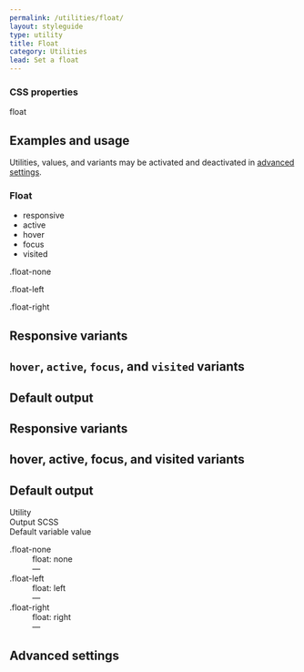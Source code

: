 ```yaml
---
permalink: /utilities/float/
layout: styleguide
type: utility
title: Float
category: Utilities
lead: Set a float
---
```


<div class="font-sans-4 weight-300">

  <h3 class="utilities-property-title">CSS properties</h3>
  <div class="margin-top-1">
    <span class="token utilities-property">float</span>
  </div>

  <section class="utilities-section">
    <div class="grid-row flex-align-center margin-bottom-2">
      <h2 class="grid-col-auto utilities-section-title">Examples and usage</h2>
      <p class="grid-col-fill utilities-section-helper">Utilities, values, and variants may be activated and deactivated in <a href="#0" class="text-ink text-no-wrap">advanced settings</a>.</p>
    </div>
    <section class="utility">
      <section class="utility-title-bar">
        <div class="grid-row">
          <h3 class="grid-col-auto utility-title">Float</h3>
          <ul class="grid-col-auto utility-scope">
            <li class="utility-scope-button-disabled">responsive</li>
            <li class="utility-scope-button-disabled">active</li>
            <li class="utility-scope-button-disabled">hover</li>
            <li class="utility-scope-button-disabled">focus</li>
            <li class="utility-scope-button-disabled">visited</li>
          </ul>
        </div>
      </section>
      <div class="clearfix">
        <p class="float-none bg-base-lighter padding-2">.float-none</p>
      </div>
      <div class="clearfix">
        <p class="float-left bg-base-lighter padding-2">.float-left</p>
      </div>
      <div class="clearfix">
        <p class="float-right bg-base-lighter padding-2">.float-right</p>
      </div>
    </section>
  </section>

  <section class="utilities-section">
    <h2 class="utilities-section-title">Responsive variants</h2>
  </section>

  <section class="utilities-section">
    <h2 class="utilities-section-title"><code>hover</code>, <code>active</code>, <code>focus</code>, and <code>visited</code> variants</h2>
  </section>

  <section class="utilities-section">
    <h2 class="utilities-section-title">Default output</h2>
  <section class="border-top-1px padding-top-1 margin-top-4">
    <h2 class="margin-0 text-light font-sans-8">Responsive variants</h2>
  </section>

  <section class="border-top-1px padding-top-1 margin-top-4">
    <h2 class="margin-0 text-light font-sans-8"><span class="font-mono-6 padding-x-05 padding-y-2px border-1px display-inline-block radius-md margin-right-2px">hover</span>, <span class="font-mono-6 padding-x-05 padding-y-2px border-1px display-inline-block radius-md margin-right-2px">active</span>, <span class="font-mono-6 padding-x-05 padding-y-2px border-1px display-inline-block radius-md margin-right-2px">focus</span>, and <span class="font-mono-6 padding-x-05 padding-y-2px border-1px display-inline-block radius-md margin-right-2px">visited</span> variants</h2>
  </section>

  <section class="border-top-1px padding-top-1 margin-top-4">
    <h2 class="margin-0 text-light font-sans-8">Default output</h2>
    <div class="grid-row font-sans-1 text-bold border-bottom-1px padding-bottom-05 margin-top-2 border-gray-20">
      <div class="grid-col-4">Utility</div>
      <div class="grid-col-6">Output SCSS</div>
      <div class="grid-col-2">Default variable value</div>
    </div>
    <dl class="output-list">
      <dt class="output-utility">.float-none</dt>
      <dd class="output-css">float: none</dd>
      <dd class="output-variable">—</dd>
      <dt class="output-utility">.float-left</dt>
      <dd class="output-css">float: left</dd>
      <dd class="output-variable">—</dd>
      <dt class="output-utility">.float-right</dt>
      <dd class="output-css">float: right</dd>
      <dd class="output-variable">—</dd>
    </dl>
  </section>

  <section class="utilities-section">
    <h2 class="utilities-section-title">Advanced settings</h2>
  </section>
</div>
